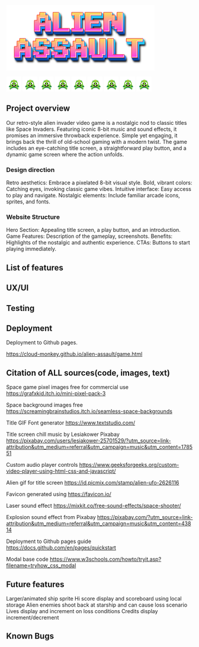 ![alien assaulter img](/assets/read-me-images/ALIEN-ASSAULT-19-08-2024.png)

![alien assaulter img](/assets/images/alien1.png) ![alien assaulter img](/assets/images/alien1.png) ![alien assaulter img](/assets/images/alien1.png) ![alien assaulter img](/assets/images/alien1.png) ![alien assaulter img](/assets/images/alien1.png) ![alien assaulter img](/assets/images/alien1.png) ![alien assaulter img](/assets/images/alien1.png) ![alien assaulter img](/assets/images/alien1.png) ![alien assaulter img](/assets/images/alien1.png)

## Project overview

Our retro-style alien invader video game is a nostalgic nod to classic titles like Space Invaders. Featuring iconic 8-bit music and sound effects, it promises an immersive throwback experience. Simple yet engaging, it brings back the thrill of old-school gaming with a modern twist. The game includes an eye-catching title screen, a straightforward play button, and a dynamic game screen where the action unfolds.

### Design direction
Retro aesthetics: Embrace a pixelated 8-bit visual style.
Bold, vibrant colors: Catching eyes, invoking classic game vibes.
Intuitive interface: Easy access to play and navigate.
Nostalgic elements: Include familiar arcade icons, sprites, and fonts.

### Website Structure
Hero Section: Appealing title screen, a play button, and an introduction.
Game Features: Description of the gameplay, screenshots.
Benefits: Highlights of the nostalgic and authentic experience.
CTAs: Buttons to start playing immediately.

## List of features


## UX/UI


## Testing


## Deployment

Deployment to Github pages.

https://cloud-monkey.github.io/alien-assault/game.html

## Citation of ALL sources(code, images, text)

Space game pixel images free for commercial use https://grafxkid.itch.io/mini-pixel-pack-3

Space background images free https://screamingbrainstudios.itch.io/seamless-space-backgrounds

Title GIF Font generator https://www.textstudio.com/

Title screen chill music by Lesiakower Pixabay https://pixabay.com/users/lesiakower-25701529/?utm_source=link-attribution&utm_medium=referral&utm_campaign=music&utm_content=178551 

Custom audio player controls https://www.geeksforgeeks.org/custom-video-player-using-html-css-and-javascript/

Alien gif for title screen https://id.picmix.com/stamp/alien-ufo-2626116

Favicon generated using https://favicon.io/

Laser sound effect https://mixkit.co/free-sound-effects/space-shooter/

Explosion sound effect from Pixabay https://pixabay.com/?utm_source=link-attribution&utm_medium=referral&utm_campaign=music&utm_content=43814

Deployment to Github pages guide https://docs.github.com/en/pages/quickstart

Modal base code https://www.w3schools.com/howto/tryit.asp?filename=tryhow_css_modal

## Future features

Larger/animated ship sprite
Hi score display and scoreboard using local storage
Alien enemies shoot back at starship and can cause loss scenario
Lives display and increment on loss conditions
Credits display increment/decrement

## Known Bugs